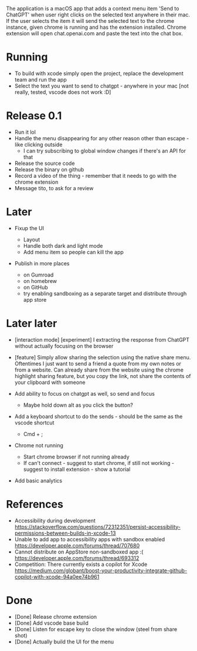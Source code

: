 The application is a macOS app that adds a context menu item 'Send to ChatGPT' when user right clicks on the selected text anywhere in their mac. If the user selects the item it will send the selected text to the chrome instance, given chrome is running and has the extension installed. Chrome extension will open chat.openai.com and paste the text into the chat box.

# Running
- To build with xcode simply open the project, replace the development team and run the app
- Select the text you want to send to chatgpt - anywhere in your mac [not really, tested, vscode does not work :D]

# Release 0.1
- Run it lol
- Handle the menu disappearing for any other reason other than escape - like clicking outside
  - I can try subscribing to global window changes if there's an API for that
- Release the source code
- Release the binary on github
- Record a video of the thing - remember that it needs to go with the chrome extension
- Message tito, to ask for a review

# Later
- Fixup the UI
  - Layout
  - Handle both dark and light mode
  - Add menu item so people can kill the app

- Publish in more places
    - on Gumroad
    - on homebrew
    - on GitHub
    - try enabling sandboxing as a separate target and distribute through app store

# Later later
- [interaction mode] [experiment] I extracting the response from ChatGPT without actually focusing on the browser

- [feature] Simply allow sharing the selection using the native share menu. Oftentimes I just want to send a friend a quote from my own notes or from a website. Can already share from the website using the chrome highlight sharing feature, but you copy the link, not share the contents of your clipboard with someone

- Add ability to focus on chatgpt as well, so send and focus
  - Maybe hold down alt as you click the button?
- Add a keyboard shortcut to do the sends - should be the same as the vscode shortcut
  - Cmd + ;
- Chrome not running
  - Start chrome browser if not running already
  - If can't connect - suggest to start chrome, if still not working - suggest to install extension - show a tutorial

- Add basic analytics

# References

- Accessibility during development https://stackoverflow.com/questions/72312351/persist-accessibility-permissions-between-builds-in-xcode-13
- Unable to add app to accessibility apps with sandbox enabled https://developer.apple.com/forums/thread/707680
- Cannot distribute on AppStore non-sandboxed app :( https://developer.apple.com/forums/thread/693312
- Competition: There currently exists a copilot for Xcode https://medium.com/globant/boost-your-productivity-integrate-github-copilot-with-xcode-94a0ee74b961

# Done
- [Done] Release chrome extension
- [Done] Add vscode base build
- [Done] Listen for escape key to close the window (steel from share shot)
- [Done] Actually build the UI for the menu

